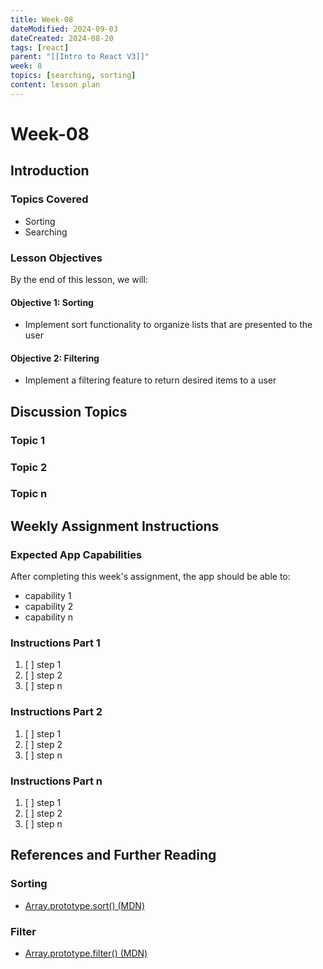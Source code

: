 ```yaml
---
title: Week-08
dateModified: 2024-09-03
dateCreated: 2024-08-20
tags: [react]
parent: "[[Intro to React V3]]"
week: 8
topics: [searching, sorting]
content: lesson plan
---
```


# Week-08

## Introduction

### Topics Covered

- Sorting
- Searching

### Lesson Objectives

By the end of this lesson, we will:

#### Objective 1: Sorting

- Implement sort functionality to organize lists that are presented to the user

#### Objective 2: Filtering

- Implement a filtering feature to return desired items to a user

## Discussion Topics

### Topic 1

### Topic 2

### Topic n

## Weekly Assignment Instructions

### Expected App Capabilities

After completing this week's assignment, the app should be able to:

- capability 1
- capability 2
- capability n

### Instructions Part 1

 1. [ ] step 1
 2. [ ] step 2
 3. [ ] step n

### Instructions Part 2

 1. [ ] step 1
 2. [ ] step 2
 3. [ ] step n

### Instructions Part n

 1. [ ] step 1
 2. [ ] step 2
 3. [ ] step n

## References and Further Reading

### Sorting

- [Array.prototype.sort() (MDN)](https://developer.mozilla.org/en-US/docs/Web/JavaScript/Reference/Global_Objects/Array/sort)

### Filter

- [Array.prototype.filter() (MDN)](https://developer.mozilla.org/en-US/docs/Web/JavaScript/Reference/Global_Objects/Array/filter)

